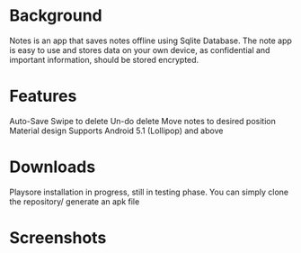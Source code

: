 # Background

Notes is an app that saves notes offline using Sqlite Database. 
The note app is easy to use and stores data on your own device, as confidential and important information, should
be stored encrypted.

# Features
 Auto-Save
 Swipe to delete
 Un-do delete
 Move notes to desired position
 Material design
 Supports Android 5.1 (Lollipop) and above

# Downloads
 Playsore installation in progress, still in testing phase.
 You can simply clone the repository/ generate an apk file

# Screenshots

  
  
<a href="https://files.slack.com/files-pri/T56F1DX7C-F02BG0HAEHJ/screenshot_20210816-100733.png" width="100" height="100"/></a>

  
 
